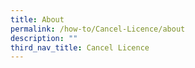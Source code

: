 ```yaml
---
title: About
permalink: /how-to/Cancel-Licence/about
description: ""
third_nav_title: Cancel Licence
---
```

